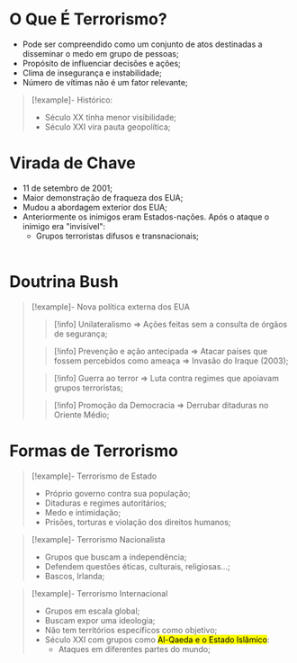 # O Que É Terrorismo?

- Pode ser compreendido como um conjunto de atos destinadas a disseminar o medo em grupo de pessoas;
- Propósito de influenciar decisões e ações;
- Clima de insegurança e instabilidade;
- Número de vítimas não é um fator relevante;
> [!example]- Histórico:
> - Século XX tinha menor visibilidade;
> - Século XXI vira pauta geopolítica;

# Virada de Chave

- 11 de setembro de 2001;
- Maior demonstração de fraqueza dos EUA;
- Mudou a abordagem exterior dos EUA;
- Anteriormente os inimigos eram Estados-nações. Após o ataque o inimigo era "invisível":
    - Grupos terroristas difusos e transnacionais;
    <br>
# Doutrina Bush

> [!example]- Nova política externa dos EUA
> > [!info] Unilateralismo $\Rightarrow$ Ações feitas sem a consulta de órgãos de segurança;
>
> > [!info] Prevenção e ação antecipada $\Rightarrow$ Atacar países que fossem percebidos como ameaça $\Rightarrow$ Invasão do Iraque (2003);
>
> > [!info] Guerra ao terror $\Rightarrow$ Luta contra regimes que apoiavam grupos terroristas;
>
> > [!info] Promoção da Democracia $\Rightarrow$ Derrubar ditaduras no Oriente Médio;

# Formas de Terrorismo

> [!example]- Terrorismo de Estado
> - Próprio governo contra sua população;
> - Ditaduras e regimes autoritários;
> - Medo e intimidação;
> - Prisões, torturas e violação dos direitos humanos;

> [!example]- Terrorismo Nacionalista
> - Grupos que buscam a independência;
> - Defendem questões éticas, culturais, religiosas...;
> - Bascos, Irlanda;

> [!example]- Terrorismo Internacional
> - Grupos em escala global;
> - Buscam expor uma ideologia;
> - Não tem territórios específicos como objetivo;
> - Século XXI com grupos como <mark class="hltr-red">Al-Qaeda e o Estado Islâmico</mark>:
>     - Ataques em diferentes partes do mundo;